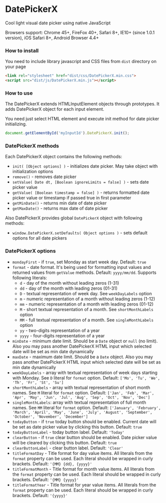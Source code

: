 # DatePickerX
Cool light visual date picker using native JavaScript 

Browsers support: Chrome 45+, FireFox 40+, Safari 8+, IE10+ (since 1.0.1 version), iOS Safari 8+, Android Browser 4.4+

### How to install
You need to include library javascript and CSS files from `dist` directory on your page
```html
<link rel="stylesheet" href="dist/css/DatePickerX.min.css">
<script src="dist/js/DatePickerX.min.js"></script>
``` 

### How to use
The DatePickerX extends HTMLInputElement objects through prototypes. It adds DatePickerX object for each input element. 

You need just select HTML element and execute init method for date picker initializing. 

```javascript
document.getElementById('myInputId').DatePickerX.init();
```

### DatePickerX methods
Each DatePickerX object contains the following methods:
* `init( [Object options] )` - initializes date picker. May take object with initialization options
* `remove()` - removes date picker
* `setValue( Date dt, [Boolean ignoreLimits = false] )` - sets date picker value
* `getValue( [Boolean timestamp = false] )` - returns formatted date picker value or timestamp if passed true in first parameter
* `getMinDate()` - returns min date of date picker
* `getMaxDate()` - returns max date of date picker

Also DatePickerX provides global `DatePickerX` object with following methods:
* `window.DatePickerX.setDefaults( Object options )` - sets default options for all date pickers

### DatePickerX options
* `mondayFirst` - if `true`, set Monday as start week day. Default: `true`
* `format` - date format. It's being used for formatting input values and returned values from `getValue` methods. Default: `yyyy/mm/dd`. Supports following literals:
    * `d` - day of the month without leading zeros (1-31)
    * `dd` - day of the month with leading zeros (01-31)
    * `D` - textual representation of week day. See `weekDayLabels` option
    * `m` - numeric representation of a month without leading zeros (1-12)
    * `mm` - numeric representation of a month with leading zeros (01-12)
    * `M` - short textual representation of a month. See `shortMonthLabels` option
    * `MM` - full textual representation of a month. See `singleMonthLabels` option
    * `yy` - two-digits representation of a year
    * `yyyy` - four-digits representation of a year 
* `minDate` - minimum date limit. Should be a `Date` object or `null` (no limit). Also you may pass another DatePickerX HTML input which selected date will be set as min date dynamically
* `maxDate` - maximum date limit. Should be a `Date` object. Also you may pass another DatePickerX HTML input which selected date will be set as min date dynamically 
* `weekDayLabels` - array with textual representation of week days starting with Monday. See `D` literal for `format` option. Default: `['Mo', 'Tu', 'We', 'Th', 'Fr', 'St', 'Su']` 
* `shortMonthLabels` - array with textual representation of short month names. See `M` literal for `format` option. Default: `['Jan', 'Feb', 'Mar', 'Apr', 'May', 'Jun', 'Jul', 'Aug', 'Sep', 'Oct', 'Nov', 'Dec']` 
* `singleMonthLabels`: array with textual representation of full month names. See `MM` literal for `format` option. Default: `['January', 'February', 'March', 'April', 'May', 'June', 'July', 'August', 'September', 'October', 'November', 'December']` 
* `todayButton` - if `true` today button should be enabled. Current date will be set as date picker value by clicking this button. Default: `true`
* `todayButtonLabel` - today button label. Default: `'Today'`
* `clearButton` - if `true` clear button should be enabled. Date picker value will be cleared by clicking this button. Default: `true`
* `clearButtonLabel` - clear button label. Default: `'Clear'`
* `titleFormatDay` - Title format for day value items. All literals from the `format` property can be used. Each literal should be wrapped in curly brackets. Default: `'{MM} {dd}, {yyyy}'` 
* `titleFormatMonth` - Title format for month value items. All literals from the `format` property can be used. Each literal should be wrapped in curly brackets. Default: `'{MM} {yyyy}'` 
* `titleFormatYear` - Title format for year value items. All literals from the `format` property can be used. Each literal should be wrapped in curly brackets. Default: `'{yyyy}'` 
